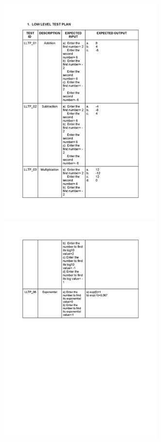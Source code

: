 ![alt text](https://github.com/99003572/Arya-Calculator/blob/main/4.%20Test_Plan/Low%20Level%20Test%20Plan/Low%20Level%20Test%20Plan_00001.jpg)
![alt text](https://github.com/99003572/Arya-Calculator/blob/main/4.%20Test_Plan/Low%20Level%20Test%20Plan/Low%20Level%20Test%20Plan_00003.jpg)

